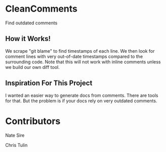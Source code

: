 # CleanComments
Find outdated comments

## How it Works!

We scrape "git blame" to find timestamps of each line. We then look for comment lines with very out-of-date timestamps compared to the surrounding code. Note that this will not work with inline comments unless we build our own diff tool.

## Inspiration For This Project

I wanted an easier way to generate docs from comments. There are tools for that. But the problem is if your docs rely on very outdated comments.

# Contributors

Nate Sire

Chris Tulin
